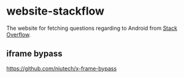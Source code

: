 # website-stackflow
The website for fetching questions regarding to Android from [Stack Overflow](https://stackoverflow.com/).


## iframe bypass
https://github.com/niutech/x-frame-bypass